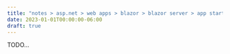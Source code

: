 ```yaml
---
title: "notes > asp.net > web apps > blazor > blazor server > app startup"
date: 2023-01-01T00:00:00-06:00
draft: true
---
```


TODO...